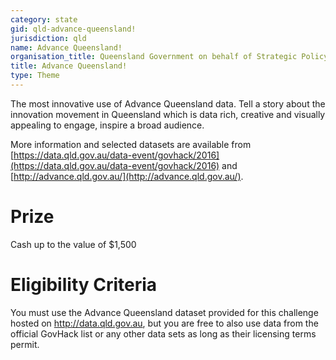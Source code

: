 ```yaml
---
category: state
gid: qld-advance-queensland!
jurisdiction: qld
name: Advance Queensland!
organisation_title: Queensland Government on behalf of Strategic Policy and Innovation, Department of Science, Information Technology and Innovation
title: Advance Queensland!
type: Theme
---
```


The most innovative use of Advance Queensland data. Tell a story about the innovation movement in Queensland which is data rich, creative and visually appealing to engage, inspire a broad audience.
 
More information and selected datasets are available from [https://data.qld.gov.au/data-event/govhack/2016](https://data.qld.gov.au/data-event/govhack/2016) and [http://advance.qld.gov.au/](http://advance.qld.gov.au/).

# Prize
Cash up to the value of $1,500

# Eligibility Criteria
You must use the Advance Queensland dataset provided for this challenge hosted on http://data.qld.gov.au, but you are free to also use data from the official GovHack list or any other data sets as long as their licensing terms permit.
